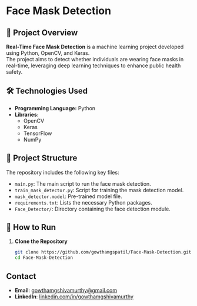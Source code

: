 # Face Mask Detection

## 🧪 Project Overview
**Real-Time Face Mask Detection** is a machine learning project developed using Python, OpenCV, and Keras.  
The project aims to detect whether individuals are wearing face masks in real-time, leveraging deep learning techniques to enhance public health safety.

## 🛠️ Technologies Used
- **Programming Language:** Python
- **Libraries:**
  - OpenCV
  - Keras
  - TensorFlow
  - NumPy

## 📁 Project Structure
The repository includes the following key files:

- `main.py`: The main script to run the face mask detection.
- `train_mask_detector.py`: Script for training the mask detection model.
- `mask_detector.model`: Pre-trained model file.
- `requirements.txt`: Lists the necessary Python packages.
- `Face_Detector/`: Directory containing the face detection module.

## 🚀 How to Run
1. **Clone the Repository**
   ```bash
   git clone https://github.com/gowthamgspatil/Face-Mask-Detection.git
   cd Face-Mask-Detection


##  Contact


* **Email**: [gowthamgshivamurthy@gmail.com](mailto:gowthamgshivamurthy@gmail.com)
* **LinkedIn**: [linkedin.com/in/gowthamgshivamurthy](https://www.linkedin.com/in/gowthamgshivamurthy)

